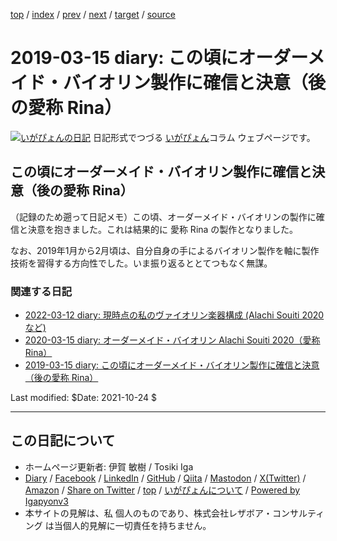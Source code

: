 [top](../index.html) 
 / [index](index.html) 
 / [prev](ig190215.html) 
 / [next](ig190511.html) 
 / [target](https://www.igapyon.jp/igapyon/diary/2019/ig190315.html) 
 / [source](https://github.com/igapyon/diary/blob/master/2019/ig190315.src.md) 

2019-03-15 diary: この頃にオーダーメイド・バイオリン製作に確信と決意（後の愛称 Rina）
=====================================================================================================
[![いがぴょんの日記](https://www.igapyon.jp/igapyon/diary/images/iga202308_64.jpg "いがぴょん")](https://www.igapyon.jp/igapyon/diary/memo/memoigapyon.html) 日記形式でつづる [いがぴょん](https://www.igapyon.jp/igapyon/diary/memo/memoigapyon.html)コラム ウェブページです。

## この頃にオーダーメイド・バイオリン製作に確信と決意（後の愛称 Rina）

（記録のため遡って日記メモ）この頃、オーダーメイド・バイオリンの製作に確信と決意を抱きました。これは結果的に 愛称 Rina の製作となりました。

なお、2019年1月から2月頃は、自分自身の手によるバイオリン製作を軸に製作技術を習得する方向性でした。いま振り返るととてつもなく無謀。

### 関連する日記

- [2022-03-12 diary: 現時点の私のヴァイオリン楽器構成 (Alachi Souiti 2020 など)](https://www.igapyon.jp/igapyon/diary/2022/ig220312.html)
- [2020-03-15 diary: オーダーメイド・バイオリン Alachi Souiti 2020（愛称 Rina）](https://www.igapyon.jp/igapyon/diary/2020/ig200315.html)
- [2019-03-15 diary: この頃にオーダーメイド・バイオリン製作に確信と決意（後の愛称 Rina）](https://www.igapyon.jp/igapyon/diary/2019/ig190315.html)

Last modified: $Date: 2021-10-24 $


----------------------------------------------------------------------------------------------------

## この日記について

* ホームページ更新者: 伊賀 敏樹 / Tosiki Iga
* [Diary](https://www.igapyon.jp/igapyon/diary/) / [Facebook](https://www.facebook.com/igapyon) / [LinkedIn](https://www.linkedin.com/in/toshikiiga) / [GitHub](https://github.com/igapyon) / [Qiita](https://qiita.com/igapyon) / [Mastodon](https://social.vivaldi.net/@igapyon) / [X(Twitter)](https://twitter.com/ToshikiIga) / [Amazon](https://www.amazon.co.jp/%E4%BC%8A%E8%B3%80-%E6%95%8F%E6%A8%B9/e/B004LTQWCQ) / 
[Share on Twitter](https://twitter.com/intent/tweet?hashtags=igapyon%2Cdiary%2C%E3%81%84%E3%81%8C%E3%81%B4%E3%82%87%E3%82%93&text=%E3%81%93%E3%81%AE%E9%A0%83%E3%81%AB%E3%82%AA%E3%83%BC%E3%83%80%E3%83%BC%E3%83%A1%E3%82%A4%E3%83%89%E3%83%BB%E3%83%90%E3%82%A4%E3%82%AA%E3%83%AA%E3%83%B3%E8%A3%BD%E4%BD%9C%E3%81%AB%E7%A2%BA%E4%BF%A1%E3%81%A8%E6%B1%BA%E6%84%8F%EF%BC%88%E5%BE%8C%E3%81%AE%E6%84%9B%E7%A7%B0+Rina%EF%BC%89&url=https%3A%2F%2Fwww.igapyon.jp%2Figapyon%2Fdiary%2F2019%2Fig190315.html) / [top](../index.html) / [いがぴょんについて](https://www.igapyon.jp/igapyon/diary/memo/memoigapyon.html) / [Powered by Igapyonv3](https://github.com/igapyon/igapyonv3)
* 本サイトの見解は、私 個人のものであり、株式会社レザボア・コンサルティング は当個人的見解に一切責任を持ちません。 
